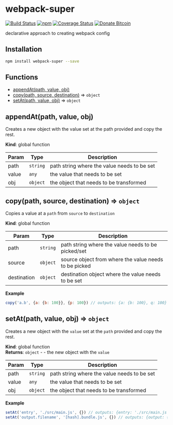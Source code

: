 # webpack-super
[![Build Status](https://travis-ci.org/tusharmath/webpack-super.svg?branch=master)](https://travis-ci.org/tusharmath/webpack-super)
[![npm](https://img.shields.io/npm/v/webpack-super.svg)](https://www.npmjs.com/package/webpack-super)
[![Coverage Status](https://coveralls.io/repos/github/tusharmath/webpack-super/badge.svg)](https://coveralls.io/github/tusharmath/webpack-super)
[![Donate Bitcoin](https://img.shields.io/badge/donate-bitcoin-green.svg)](https://www.coinbase.com/tusharmath)

declarative approach to creating webpack config

## Installation

```bash
npm install webpack-super --save
```

## Functions

* [appendAt(path, value, obj)](#appendAt)
* [copy(path, source, destination)](#copy) ⇒ <code>object</code>
* [setAt(path, value, obj)](#setAt) ⇒ <code>object</code>

<a name="appendAt"></a>

## appendAt(path, value, obj)
Creates a new object with the value set at the path provided and copy the rest.

**Kind**: global function  

| Param | Type | Description |
| --- | --- | --- |
| path | <code>string</code> | path string where the value needs to be set |
| value | <code>any</code> | the value that needs to be set |
| obj | <code>object</code> | the object that needs to be transformed |

<a name="copy"></a>

## copy(path, source, destination) ⇒ <code>object</code>
Copies a value at a `path` from `source` to `destination`

**Kind**: global function  

| Param | Type | Description |
| --- | --- | --- |
| path | <code>string</code> | path string where the value needs to be picked/set |
| source | <code>object</code> | source object from where the value needs to be picked |
| destination | <code>object</code> | destination object where the value needs to be set |

**Example**  
```js
copy('a.b', {a: {b: 100}}, {p: 100}) // outputs: {a: {b: 100}, q: 100}
```
<a name="setAt"></a>

## setAt(path, value, obj) ⇒ <code>object</code>
Creates a new object with the `value` set at the `path` provided and copy the rest.

**Kind**: global function  
**Returns**: <code>object</code> - - the new object with the `value`  

| Param | Type | Description |
| --- | --- | --- |
| path | <code>string</code> | path string where the value needs to be set |
| value | <code>any</code> | the value that needs to be set |
| obj | <code>object</code> | the object that needs to be transformed |

**Example**  
```js
setAt('entry', './src/main.js', {}) // outputs: {entry: './src/main.js'}
setAt('output.filename', '[hash].bundle.js', {}) // outputs: {output: {filename: '[hash].bundle.js'}}
```
